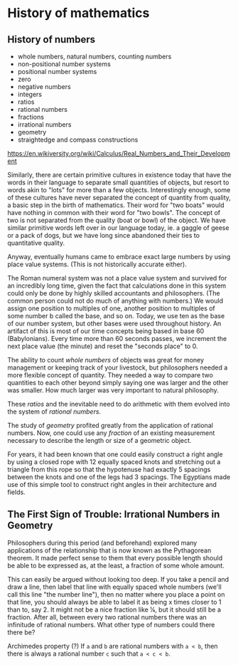 # History of mathematics

## History of numbers

- whole numbers, natural numbers, counting numbers
- non-positional number systems
- positional number systems
- zero
- negative numbers
- integers
- ratios
- rational numbers
- fractions
- irrational numbers
- geometry
- straightedge and compass constructions



https://en.wikiversity.org/wiki/Calculus/Real_Numbers_and_Their_Development

Similarly, there are certain primitive cultures in existence today that have the words in their language to separate small quantities of objects, but resort to words akin to "lots" for more than a few objects. Interestingly enough, some of these cultures have never separated the concept of quantity from quality, a basic step in the birth of mathematics. Their word for "two boats" would have nothing in common with their word for "two bowls". The concept of two is not separated from the quality (boat or bowl) of the object. We have similar primitive words left over in our language today, ie. a gaggle of geese or a pack of dogs, but we have long since abandoned their ties to quantitative quality.

Anyway, eventually humans came to embrace exact large numbers by using place value systems. (This is not historically accurate either).

The Roman numeral system was not a place value system and survived for an incredibly long time, given the fact that calculations done in this system could only be done by highly skilled accountants and philosophers. (The common person could not do much of anything with numbers.) We would assign one position to multiples of one, another position to multiples of some number b called the base, and so on. Today, we use ten as the base of our number system, but other bases were used throughout history. An artifact of this is most of our time concepts being based in base 60 (Babylonians). Every time more than 60 seconds passes, we increment the next place value (the minute) and reset the "seconds place" to 0.


The ability to count *whole numbers* of objects was great for money management or keeping track of your livestock, but philosophers needed a more flexible concept of quantity. They needed a way to compare two quantities to each other beyond simply saying one was larger and the other was smaller. How much larger was very important to natural philosophy.

These *ratios* and the inevitable need to do arithmetic with them evolved into the system of *rational numbers*.

The study of *geometry* profited greatly from the application of rational numbers. Now, one could use any *fraction* of an existing measurement necessary to describe the length or size of a geometric object.

For years, it had been known that one could easily construct a right angle by using a closed rope with 12 equally spaced knots and stretching out a triangle from this rope so that the hypotenuse had exactly 5 spacings between the knots and one of the legs had 3 spacings. The Egyptians made use of this simple tool to construct right angles in their architecture and fields.

## The First Sign of Trouble: Irrational Numbers in Geometry

Philosophers during this period (and beforehand) explored many applications of the relationship that is now known as the Pythagorean theorem. It made perfect sense to them that every possible length should be able to be expressed as, at the least, a fraction of some whole amount.

This can easily be argued without looking too deep. If you take a pencil and draw a line, then label that line with equally spaced whole numbers (we'll call this line "the number line"), then no matter where you place a point on that line, you should always be able to label it as being x times closer to 1 than to, say 2. It might not be a nice fraction like 1⁄4, but it should still be a fraction. After all, between every two rational numbers there was an infinitude of rational numbers. What other type of numbers could there there be?

Archimedes property (?)
If `a` and `b` are rational numbers with `a < b`, then there is always a rational number `c` such that `a < c < b`.
